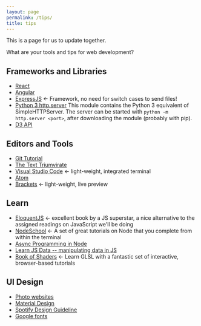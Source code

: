 ```yaml
---
layout: page
permalink: /tips/
title: tips
---
```


This is a page for us to update together.

What are your tools and tips for web development?


## Frameworks and Libraries

- [React](https://facebook.github.io/react/) 
- [Angular](https://angularjs.org/)
- [ExpressJS](https://expressjs.com/) <- Framework, no need for switch cases to send files!
- [Python 3 http.server](https://docs.python.org/3/library/http.server.html) 
This module contains the Python 3 equivalent of SimpleHTTPServer. The server can be started with `python -m http.server <port>`, after downloading the module (probably with pip).
- [D3 API](https://github.com/d3/d3/blob/master/API.md)

## Editors and Tools

- [Git Tutorial](https://www.atlassian.com/git/tutorials/learn-git-with-bitbucket-cloud)
- [The Text Triumvirate](http://www.drbunsen.org/the-text-triumvirate/) 
- [Visual Studio Code](https://code.visualstudio.com/) <- light-weight, integrated terminal
- [Atom](https://atom.io/) 
- [Brackets](http://brackets.io/) <- light-weight, live preview

## Learn 
- [EloquentJS](http://eloquentjavascript.net/) <- excellent book by a JS superstar, a nice alternative to the assigned readings on JavaScript we'll be doing
- [NodeSchool](https://nodeschool.io/) <- A set of great tutorials on Node that you complete from within the terminal
- [Async Programming in Node](https://blog.risingstack.com/node-hero-async-programming-in-node-js/)
- [Learn JS Data -- manipulating data in JS](http://learnjsdata.com/)
- [Book of Shaders](https://thebookofshaders.com) <- Learn GLSL with a fantastic set of interactive, browser-based tutorials

## UI Design
- [Photo websites](https://blog.zipboard.co/10-stock-photo-websites-you-must-know-1ce46e1e7ef0)
- [Material Design](https://material.io/guidelines/material-design/introduction.html)
- [Spotify Design Guideline](https://developer.spotify.com/design/)
- [Google fonts](https://fonts.google.com/)

